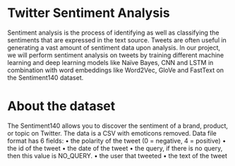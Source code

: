 # Twitter Sentiment Analysis
Sentiment analysis is the process of identifying as well as classifying the sentiments that are expressed in the text source. Tweets are often useful in generating a vast amount of sentiment data upon analysis. In our project, we will perform sentiment analysis on tweets by training different machine learning and deep learning models like Naïve Bayes, CNN and LSTM in combination with word embeddings like Word2Vec, GloVe and FastText on the Sentiment140 dataset.

# About the dataset
The Sentiment140 allows you to discover the sentiment of a brand, product, or topic on Twitter. The data is a CSV with
emoticons removed. Data file format has 6 fields:
• the polarity of the tweet (0 = negative, 4 = positive)
• the id of the tweet
• the date of the tweet
• the query, if there is no query, then this value is NO_QUERY.
• the user that tweeted
• the text of the tweet



